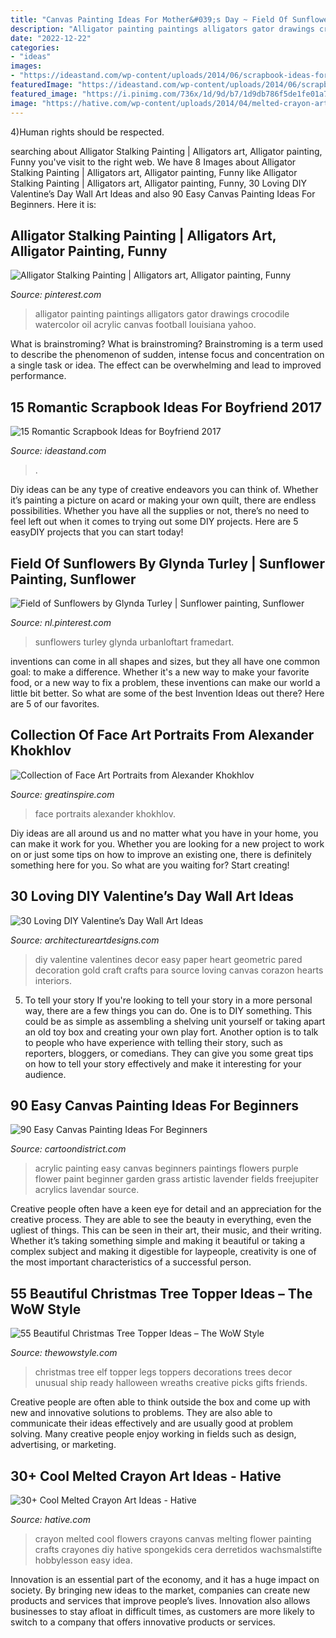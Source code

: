 ```yaml
---
title: "Canvas Painting Ideas For Mother&#039;s Day ~ Field Of Sunflowers By Glynda Turley"
description: "Alligator painting paintings alligators gator drawings crocodile watercolor oil acrylic canvas football louisiana yahoo"
date: "2022-12-22"
categories:
- "ideas"
images:
- "https://ideastand.com/wp-content/uploads/2014/06/scrapbook-ideas-for-boyfriend/8-romantic-scrapbook-ideas.jpg"
featuredImage: "https://ideastand.com/wp-content/uploads/2014/06/scrapbook-ideas-for-boyfriend/8-romantic-scrapbook-ideas.jpg"
featured_image: "https://i.pinimg.com/736x/1d/9d/b7/1d9db786f5de1fe01a7f2540fc5ca1b4--gator-football-alligator-painting.jpg"
image: "https://hative.com/wp-content/uploads/2014/04/melted-crayon-art/15-flowers.jpg"
---
```



4)Human rights should be respected.

	

		
searching about Alligator Stalking Painting | Alligators art, Alligator painting, Funny you've visit to the right web. We have 8 Images about Alligator Stalking Painting | Alligators art, Alligator painting, Funny like Alligator Stalking Painting | Alligators art, Alligator painting, Funny, 30 Loving DIY Valentine’s Day Wall Art Ideas and also 90 Easy Canvas Painting Ideas For Beginners. Here it is:
		
    
## Alligator Stalking Painting | Alligators Art, Alligator Painting, Funny

<img loading=lazy src="https://i.pinimg.com/736x/1d/9d/b7/1d9db786f5de1fe01a7f2540fc5ca1b4--gator-football-alligator-painting.jpg" onerror="this.onerror=null;this.src='https://tse1.mm.bing.net/th?id=OIP.XOU03k_zv_G9uGIlJbMcdwHaLF&amp;pid=15.1';" alt="Alligator Stalking Painting | Alligators art, Alligator painting, Funny">

_Source: pinterest.com_

>alligator painting paintings alligators gator drawings crocodile watercolor oil acrylic canvas football louisiana yahoo. 

	

What is brainstroming?
What is brainstroming? Brainstroming is a term used to describe the phenomenon of sudden, intense focus and concentration on a single task or idea. The effect can be overwhelming and lead to improved performance.

    
## 15 Romantic Scrapbook Ideas For Boyfriend 2017

<img loading=lazy src="https://ideastand.com/wp-content/uploads/2014/06/scrapbook-ideas-for-boyfriend/8-romantic-scrapbook-ideas.jpg" onerror="this.onerror=null;this.src='https://tse1.mm.bing.net/th?id=OIP.sz5gww3kaa5K4gcRXpQKmAHaJ6&amp;pid=15.1';" alt="15 Romantic Scrapbook Ideas for Boyfriend 2017">

_Source: ideastand.com_

>. 

	

Diy ideas can be any type of creative endeavors you can think of. Whether it’s painting a picture on acard or making your own quilt, there are endless possibilities. Whether you have all the supplies or not, there’s no need to feel left out when it comes to trying out some DIY projects. Here are 5 easyDIY projects that you can start today!

    
## Field Of Sunflowers By Glynda Turley | Sunflower Painting, Sunflower

<img loading=lazy src="https://i.pinimg.com/736x/79/a4/67/79a46708f4ec1102f21fc13d1456e2b7--field-of-sunflowers-sunflower-print.jpg" onerror="this.onerror=null;this.src='https://tse2.mm.bing.net/th?id=OIP.ZG-Bt4ll4j47yq8XULTGTgAAAA&amp;pid=15.1';" alt="Field of Sunflowers by Glynda Turley | Sunflower painting, Sunflower">

_Source: nl.pinterest.com_

>sunflowers turley glynda urbanloftart framedart. 

	

inventions can come in all shapes and sizes, but they all have one common goal: to make a difference. Whether it's a new way to make your favorite food, or a new way to fix a problem, these inventions can make our world a little bit better. So what are some of the best Invention Ideas out there? Here are 5 of our favorites.

    
## Collection Of Face Art Portraits From Alexander Khokhlov

<img loading=lazy src="https://greatinspire.com/wp-content/uploads/2013/12/Collection-of-Face-Art-Portraits-from-Alexander-Khokhlov-11.jpg" onerror="this.onerror=null;this.src='https://tse4.mm.bing.net/th?id=OIP.fJHNKtCW1yFMyPWYO0AR8wHaLH&amp;pid=15.1';" alt="Collection of Face Art Portraits from Alexander Khokhlov">

_Source: greatinspire.com_

>face portraits alexander khokhlov. 

	

Diy ideas are all around us and no matter what you have in your home, you can make it work for you. Whether you are looking for a new project to work on or just some tips on how to improve an existing one, there is definitely something here for you. So what are you waiting for? Start creating!

    
## 30 Loving DIY Valentine’s Day Wall Art Ideas

<img loading=lazy src="http://www.architectureartdesigns.com/wp-content/uploads/2014/01/2218-630x839.jpg" onerror="this.onerror=null;this.src='https://tse1.mm.bing.net/th?id=OIP.8TK65HhsuaHPwM2SS1-nNAHaJ3&amp;pid=15.1';" alt="30 Loving DIY Valentine’s Day Wall Art Ideas">

_Source: architectureartdesigns.com_

>diy valentine valentines decor easy paper heart geometric pared decoration gold craft crafts para source loving canvas corazon hearts interiors. 

	

5. To tell your story
If you're looking to tell your story in a more personal way, there are a few things you can do. One is to DIY something. This could be as simple as assembling a shelving unit yourself or taking apart an old toy box and creating your own play fort. Another option is to talk to people who have experience with telling their story, such as reporters, bloggers, or comedians. They can give you some great tips on how to tell your story effectively and make it interesting for your audience.

    
## 90 Easy Canvas Painting Ideas For Beginners

<img loading=lazy src="http://www.cartoondistrict.com/wp-content/uploads/2017/06/Easy-Canvas-Painting-Ideas-For-Beginners19-1.jpg" onerror="this.onerror=null;this.src='https://tse3.mm.bing.net/th?id=OIP.8QDHJrwwvueH_8Hp0fod5gHaIb&amp;pid=15.1';" alt="90 Easy Canvas Painting Ideas For Beginners">

_Source: cartoondistrict.com_

>acrylic painting easy canvas beginners paintings flowers purple flower paint beginner garden grass artistic lavender fields freejupiter acrylics lavendar source. 

	

Creative people often have a keen eye for detail and an appreciation for the creative process. They are able to see the beauty in everything, even the ugliest of things. This can be seen in their art, their music, and their writing. Whether it’s taking something simple and making it beautiful or taking a complex subject and making it digestible for laypeople, creativity is one of the most important characteristics of a successful person.

    
## 55 Beautiful Christmas Tree Topper Ideas – The WoW Style

<img loading=lazy src="http://thewowstyle.com/wp-content/uploads/2014/11/2710.jpg" onerror="this.onerror=null;this.src='https://tse2.mm.bing.net/th?id=OIP.OdfO4JRcme_4B8UA0LsQawHaJ4&amp;pid=15.1';" alt="55 Beautiful Christmas Tree Topper Ideas – The WoW Style">

_Source: thewowstyle.com_

>christmas tree elf topper legs toppers decorations trees decor unusual ship ready halloween wreaths creative picks gifts friends. 

	

Creative people are often able to think outside the box and come up with new and innovative solutions to problems. They are also able to communicate their ideas effectively and are usually good at problem solving. Many creative people enjoy working in fields such as design, advertising, or marketing.

    
## 30+ Cool Melted Crayon Art Ideas - Hative

<img loading=lazy src="https://hative.com/wp-content/uploads/2014/04/melted-crayon-art/15-flowers.jpg" onerror="this.onerror=null;this.src='https://tse1.mm.bing.net/th?id=OIP.p_TA_XRZ23g6XZfcSJzzNwHaJ6&amp;pid=15.1';" alt="30+ Cool Melted Crayon Art Ideas - Hative">

_Source: hative.com_

>crayon melted cool flowers crayons canvas melting flower painting crafts crayones diy hative spongekids cera derretidos wachsmalstifte hobbylesson easy idea. 

	

Innovation is an essential part of the economy, and it has a huge impact on society. By bringing new ideas to the market, companies can create new products and services that improve people’s lives. Innovation also allows businesses to stay afloat in difficult times, as customers are more likely to switch to a company that offers innovative products or services.

